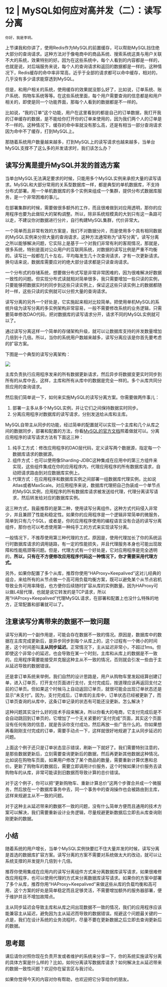 # 12 | MySQL如何应对高并发（二）：读写分离

    你好，我是李玥。

上节课我和你讲了，使用Redis作为MySQL的前置缓存，可以帮助MySQL挡住绝大部分的查询请求。这种方法对于像电商中的商品系统、搜索系统这类与用户关联不大的系统，效果特别的好。因为在这些系统中，每个人看到的内容都是一样的，也就是说，对后端服务来说，每个人的查询请求和返回的数据都是一样的。这种情况下，Redis缓存的命中率非常高，近乎于全部的请求都可以命中缓存，相对的，几乎没有多少请求能穿透到MySQL。

但是，和用户相关的系统，使用缓存的效果就没那么好了，比如说，订单系统、账户系统、购物车系统等等。在这些系统里面，每个用户需要查询的信息都是和用户相关的，即使是同一个功能界面，那每个人看到的数据都是不一样的。

比如说，“我的订单”这个功能，用户在这里看到的都是自己的订单数据，我打开我的订单缓存的数据，是不能给你打开你的订单来使用的，因为我们两个人的订单是不一样的。这种情况下，缓存的命中率就没有那么高，还是有相当一部分查询请求因为命中不了缓存，打到MySQL上。

那随着系统用户数量越来越多，打到MySQL上的读写请求也越来越多，当单台MySQL支撑不了这么多的并发请求时，我们该怎么办？

## 读写分离是提升MySQL并发的首选方案

当单台MySQL无法满足要求的时候，只能用多个MySQL实例来承担大量的读写请求。MySQL和大部分常用的关系型数据库一样，都是典型的单机数据库，不支持分布式部署。用一个单机数据库的多个实例来组成一个集群，提供分布式数据库服务，是一个非常困难的事儿。

在部署集群的时候，需要做很多额外的工作，而且很难做到对应用透明，那你的应用程序也要为此做较大的架构调整。所以，除非系统规模真的大到只有这一条路可以走，不建议你对数据进行分片，自行构建MySQL集群，代价非常大。

一个简单而且非常有效的方案是，我们不对数据分片，而是使用多个具有相同数据的MySQL实例来分担大量的查询请求，这种方法通常称为“读写分离”。读写分离之所以能够解决问题，它实际上是基于一个对我们非常有利的客观情况，那就是，很多系统，特别是面对公众用户的互联网系统，对数据的读写比例是严重不均衡的。读写比一般都在几十左右，平均每发生几十次查询请求，才有一次更新请求。换句话来说，数据库需要应对的绝大部分请求都是只读查询请求。

一个分布式的存储系统，想要做分布式写是非常非常困难的，因为很难解决好数据一致性的问题。但实现分布式读就相对简单很多，我只需要增加一些只读的实例，只要能够把数据实时的同步到这些只读实例上，保证这这些只读实例上的数据都随时一样，这些只读的实例就可以分担大量的查询请求。

读写分离的另外一个好处是，它实施起来相对比较简单。把使用单机MySQL的系统升级为读写分离的多实例架构非常容易，一般不需要修改系统的业务逻辑，只需要简单修改DAO代码，把对数据库的读写请求分开，请求不同的MySQL实例就可以了。

通过读写分离这样一个简单的存储架构升级，就可以让数据库支持的并发数量增加几倍到十几倍。所以，当你的系统用户数越来越多，读写分离应该是你首先要考虑的扩容方案。

下图是一个典型的读写分离架构：

![](https://static001.geekbang.org/resource/image/40/db/40e195c130d45dcdf25a273cb8835ddb.jpg)

主库负责执行应用程序发来的所有数据更新请求，然后异步将数据变更实时同步到所有的从库中去，这样，主库和所有从库中的数据是完全一样的。多个从库共同分担应用的查询请求。

然后我们简单说一下，如何来实施MySQL的读写分离方案。你需要做两件事儿：

1.  部署一主多从多个MySQL实例，并让它们之间保持数据实时同步。
2.  分离应用程序对数据库的读写请求，分别发送给从库和主库。

MySQL自带主从同步的功能，经过简单的配置就可以实现一个主库和几个从库之间的数据同步，部署和配置的方法，你看[MySQL的官方文档](https://dev.mysql.com/doc/refman/8.0/en/replication.html)照着做就可以。分离应用程序的读写请求方法有下面这三种：

1.  纯手工方式：修改应用程序的DAO层代码，定义读写两个数据源，指定每一个数据库请求的数据源。
2.  组件方式：也可以使用像Sharding-JDBC这种集成在应用中的第三方组件来实现，这些组件集成在你的应用程序内，代理应用程序的所有数据库请求，自动把请求路由到对应数据库实例上。
3.  代理方式：在应用程序和数据库实例之间部署一组数据库代理实例，比如说Atlas或者MaxScale。对应用程序来说，数据库代理把自己伪装成一个单节点的MySQL实例，应用程序的所有数据库请求被发送给代理，代理分离读写请求，然后转发给对应的数据库实例。

这三种方式，我最推荐的是第二种，使用读写分离组件。这种方式代码侵入非常少，并且兼顾了性能和稳定性。如果你的应用程序是一个逻辑非常简单的微服务，简单到只有几个SQL，或者是，你的应用程序使用的编程语言没有合适的读写分离组件，那你也可以考虑使用第一种纯手工的方式来实现读写分离。

一般情况下，不推荐使用第三种代理的方式，原因是，使用代理加长了你的系统运行时数据库请求的调用链路，有一定的性能损失，并且代理服务本身也可能出现故障和性能瓶颈等问题。但是，代理方式有一个好处是，它对应用程序是完全透明的。**所以，只有在不方便修改应用程序代码这一种情况下，你才需要采用代理方式。**

另外，如果你配置了多个从库，推荐你使用“HAProxy+Keepalived”这对儿经典的组合，来给所有的从节点做一个高可用负载均衡方案，既可以避免某个从节点宕机导致业务可用率降低，也方便你后续随时扩容从库的实例数量。因为HAProxy可以做L4层代理，也就是说它转发的是TCP请求，所以用“HAProxy+Keepalived”代理MySQL请求，在部署和配置上也没什么特殊的地方，正常配置和部署就可以了。

## 注意读写分离带来的数据不一致问题

读写分离的一个副作用是，可能会存在数据不一致的情况。原因是，数据库中的数据在主库完成更新后，是异步同步到每个从库上的，这个过程有一个微小的时间差，这个时间差叫**主从同步延迟**。正常情况下，主从延迟非常小，不超过1ms。但即使这个非常小的延迟，也会导致在某一个时刻，主库和从库上的数据是不一致的。应用程序需要能接受并克服这种主从不一致的情况，否则就会引发一些由于主从延迟导致的数据错误。

还是拿订单系统来举例，我们自然的设计思路是，用户从购物车里发起结算创建订单，进入订单页，打开支付页面进行支付，支付完成后，按道理应该再返回支付之前的订单页。但如果这个时候马上自动返回订单页，就很可能会出现订单状态还是显示“未支付”。因为，支付完成后，订单库的主库中，订单状态已经被更新了，而订单页查询的从库中，这条订单记录的状态有可能还没更新。怎么解决？

这种问题其实没什么好的技术手段来解决，所以你看大的电商，它支付完成后是不会自动跳回到订单页的，它增加了一个无关紧要的“支付完成”页面，其实这个页面没有任何有效的信息，就是告诉你支付成功，然后再放一些广告什么的。你如果想再看刚刚支付完成的订单，需要手动点一下，这样就很好地规避了主从同步延迟的问题。

上面这个例子还只是订单状态显示错误，刷新一下就好了。我们需要特别注意的，是那些数据更新后，立刻需要查询更新后的数据，然后再更新其他数据这种情况。比如说在购物车页面，如果用户修改了某个商品的数量，需要重新计算优惠和总价。更新了购物车的数据后，需要立即调用计价服务，这个时候如果计价服务去读购物车的从库，非常可能读到旧数据而导致计算的总价错误。

对于这个例子，你可以把“更新购物车、重新计算总价”这两个步骤合并成一个微服务，然后放在一个数据库事务中去，同一个事务中的查询操作也会被路由到主库，这样来规避主从不一致的问题。

对于这种主从延迟带来的数据不一致的问题，没有什么简单方便而且通用的技术方案可以解决，我们需要重新设计业务逻辑，尽量规避更新数据后立即去从库查询刚刚更新的数据。

## 小结

随着系统的用户增长，当单个MySQL实例快要扛不住大量并发的时候，读写分离是首选的数据库扩容方案。读写分离的方案不需要对系统做太大的改动，就可以让系统支撑的并发提升几倍到十几倍。

推荐你使用集成在应用内的读写分离组件方式来分离数据库读写请求，如果很难修改应用程序，也可以使用代理的方式来分离数据库读写请求。如果你的方案中部署了多个从库，推荐你用“HAProxy+Keepalived”来做这些从库的负载均衡和高可用，这个方案的好处是简单稳定而且足够灵活，不需要增加额外的服务器部署，便于维护并且不增加故障点。

主从同步延迟会导致主库和从库之间出现数据不一致的情况，我们的应用程序应该能兼容主从延迟，避免因为主从延迟而导致的数据错误。规避这个问题最关键的一点是，我们在设计系统的业务流程时，尽量不要在更新数据之后立即去查询更新后的数据。

## 思考题

课后请你对照你现在负责开发或者维护的系统来分享一下，你的系统实施读写分离的具体方案是什么样的？比如，如何分离读写数据库请求？如何解决主从延迟带来的数据一致性问题？欢迎你在留言区与我讨论。

如果你觉得今天的内容对你有帮助，也欢迎把它分享给你的朋友。
    
